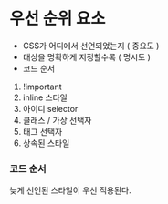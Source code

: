 # 우선 순위 요소
-   CSS가 어디에서 선언되었는지 ( 중요도 )
-   대상을 명확하게 지정할수록 ( 명시도 )
-   코드 순서

1.  !important
2.  inline 스타일
3.  아이디 selector
4.  클래스 / 가상 선택자
5.  태그 선택자
6.  상속된 스타일

### 코드 순서
늦게 선언된 스타일이 우선 적용된다. 